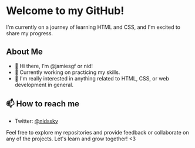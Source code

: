 # Welcome to my GitHub! 
I'm currently on a journey of learning HTML and CSS, and I'm excited to share my progress. 

##  About Me
- 🌱 Hi there, I’m @jamiesgf or nid!
- 🔭 Currently working on practicing my skills.
- 💬 I'm really interested in anything related to HTML, CSS, or web development in general.

## 📫 How to reach me
- Twitter: [@nidssky](https://twitter.com/nidssky)

Feel free to explore my repositories and provide feedback or collaborate on any of the projects. Let's learn and grow together! <3
